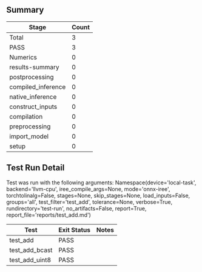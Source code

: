 ## Summary

|Stage|Count|
|--|--|
| Total | 3 |
| PASS | 3 |
| Numerics | 0 |
| results-summary | 0 |
| postprocessing | 0 |
| compiled_inference | 0 |
| native_inference | 0 |
| construct_inputs | 0 |
| compilation | 0 |
| preprocessing | 0 |
| import_model | 0 |
| setup | 0 |

## Test Run Detail 
Test was run with the following arguments:
Namespace(device='local-task', backend='llvm-cpu', iree_compile_args=None, mode='onnx-iree', torchtolinalg=False, stages=None, skip_stages=None, load_inputs=False, groups='all', test_filter='test_add', tolerance=None, verbose=True, rundirectory='test-run', no_artifacts=False, report=True, report_file='reports/test_add.md')

| Test | Exit Status | Notes |
|--|--|--|
| test_add | PASS | |
| test_add_bcast | PASS | |
| test_add_uint8 | PASS | |
